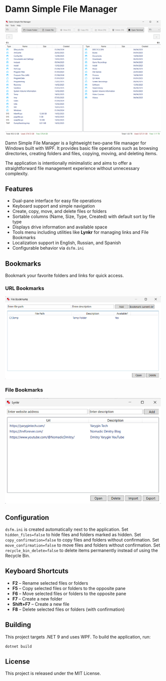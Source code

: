 # Damn Simple File Manager

![Damn Simple File Manager](images/app_main.png)

Damn Simple File Manager is a lightweight two-pane file manager for Windows built with WPF. It provides basic file operations such as browsing directories, creating folders and files, copying, moving, and deleting items.

The application is intentionally minimalistic and aims to offer a straightforward file management experience without unnecessary complexity.

## Features

- Dual-pane interface for easy file operations
- Keyboard support and simple navigation
- Create, copy, move, and delete files or folders
- Sortable columns (Name, Size, Type, Created) with default sort by file type
- Displays drive information and available space
- Tools menu including utilities like **Lynkr** for managing links and File Bookmarks
- Localization support in English, Russian, and Spanish
- Configurable behavior via `dsfm.ini`

## Bookmarks

Bookmark your favorite folders and links for quick access.

### URL Bookmarks

![URL Bookmarks](images/bookmarks.jpg)

### File Bookmarks

![File Bookmarks](images/lynkr.jpg)

## Configuration

`dsfm.ini` is created automatically next to the application.
Set `hidden_files=false` to hide files and folders marked as hidden.
Set `copy_confirmation=false` to copy files and folders without confirmation.
Set `move_confirmation=false` to move files and folders without confirmation.
Set `recycle_bin_delete=false` to delete items permanently instead of using the Recycle Bin.

## Keyboard Shortcuts

- **F2** – Rename selected files or folders
- **F5** – Copy selected files or folders to the opposite pane
- **F6** – Move selected files or folders to the opposite pane
- **F7** – Create a new folder
- **Shift+F7** – Create a new file
- **F8** – Delete selected files or folders (with confirmation)

## Building

This project targets .NET 9 and uses WPF. To build the application, run:

```
dotnet build
```

## License

This project is released under the MIT License.
